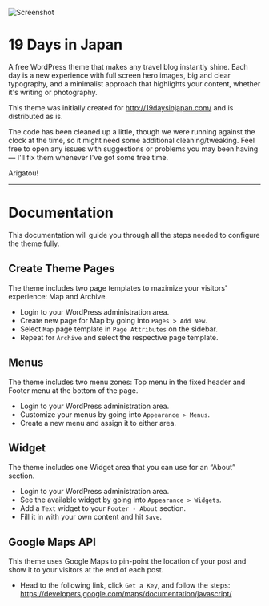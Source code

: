 ![Screenshot](http://19daysinjapan.com/wp-content/themes/19daysinjapan/screenshot.png)

# 19 Days in Japan

A free WordPress theme that makes any travel blog instantly shine. Each day is a new experience with full screen hero images, big and clear typography, and a minimalist approach that highlights your content, whether it's writing or photography.

This theme was initially created for http://19daysinjapan.com/ and is distributed as is.

The code has been cleaned up a little, though we were running against the clock at the time, so it might need some additional cleaning/tweaking. Feel free to open any issues with suggestions or problems you may been having — I'll fix them whenever I've got some free time.

Arigatou!

---

# Documentation

This documentation will guide you through all the steps needed to configure the theme fully.

## Create Theme Pages

The theme includes two page templates to maximize your visitors' experience: Map and Archive.

* Login to your WordPress administration area.
* Create new page for Map by going into `Pages > Add New`.
* Select `Map` page template in `Page Attributes` on the sidebar.
* Repeat for `Archive` and select the respective page template.

## Menus

The theme includes two menu zones: Top menu in the fixed header and Footer menu at the bottom of the page.

* Login to your WordPress administration area.
* Customize your menus by going into `Appearance > Menus`.
* Create a new menu and assign it to either area.

## Widget

The theme includes one Widget area that you can use for an “About” section.

* Login to your WordPress administration area.
* See the available widget by going into `Appearance > Widgets`.
* Add a `Text` widget to your `Footer - About` section.
* Fill it in with your own content and hit `Save`.

## Google Maps API

This theme uses Google Maps to pin-point the location of your post and show it to your visitors at the end of each post.

* Head to the following link, click `Get a Key`, and follow the steps: https://developers.google.com/maps/documentation/javascript/